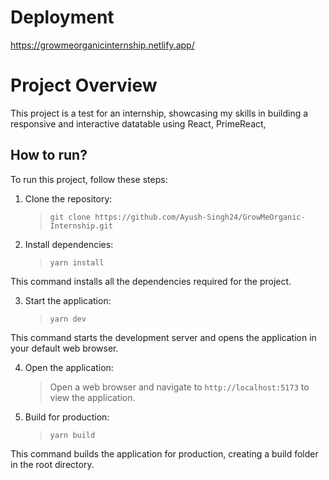 # Deployment

https://growmeorganicinternship.netlify.app/

# Project Overview

This project is a test for an internship, showcasing my skills in building a responsive and interactive datatable using React, PrimeReact,

## How to run?

To run this project, follow these steps:

1. Clone the repository:

   > `git clone https://github.com/Ayush-Singh24/GrowMeOrganic-Internship.git`

2. Install dependencies:
   > `yarn install`

This command installs all the dependencies required for the project.

3. Start the application:
   > `yarn dev`

This command starts the development server and opens the application in your default web browser.

4. Open the application:

   > Open a web browser and navigate to `http://localhost:5173` to view the application.

5. Build for production:
   > `yarn build`

This command builds the application for production, creating a build folder in the root directory.
